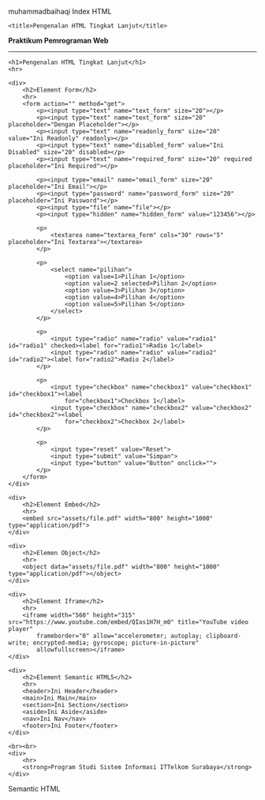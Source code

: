 muhammadbaihaqi
Index HTML
<!DOCTYPE html>
<html>

<head>
    <meta charset="UTF-8">
    <meta http-equiv="X-UA-Compatible" content="IE=edge">
    <meta name="viewport" content="width=device-width, initial-scale=1.0">
    <meta name="author" content="Adzanil Rachmadhi">
    <meta name="keyword" content="Belajar HTML, Belajar Web">
    <meta name="description" content="Praktikum modul 2">
    <meta name="robots" content="index, follow">

    <title>Pengenalan HTML Tingkat Lanjut</title>
</head>

<body>
    <strong>Praktikum Pemrograman Web</strong>
    <hr>

    <h1>Pengenalan HTML Tingkat Lanjut</h1>
    <hr>

    <div>
        <h2>Element Form</h2>
        <hr>
        <form action="" method="get">
            <p><input type="text" name="text_form" size="20"></p>
            <p><input type="text" name="text_form" size="20" placeholder="Dengan Placeholder"></p>
            <p><input type="text" name="readonly_form" size="20" value="Ini Readonly" readonly></p>
            <p><input type="text" name="disabled_form" value="Ini Disabled" size="20" disabled></p>
            <p><input type="text" name="required_form" size="20" required placeholder="Ini Required"></p>

            <p><input type="email" name="email_form" size="20" placeholder="Ini Email"></p>
            <p><input type="password" name="password_form" size="20" placeholder="Ini Password"></p>
            <p><input type="file" name="file"></p>
            <p><input type="hidden" name="hidden_form" value="123456"></p>

            <p>
                <textarea name="textarea_form" cols="30" rows="5" placeholder="Ini Textarea"></textarea>
            </p>

            <p>
                <select name="pilihan">
                    <option value=1>Pilihan 1</option>
                    <option value=2 selected>Pilihan 2</option>
                    <option value=3>Pilihan 3</option>
                    <option value=4>Pilihan 4</option>
                    <option value=5>Pilihan 5</option>
                </select>
            </p>

            <p>
                <input type="radio" name="radio" value="radio1" id="radio1" checked><label for="radio1">Radio 1</label>
                <input type="radio" name="radio" value="radio2" id="radio2"><label for="radio2">Radio 2</label>
            </p>

            <p>
                <input type="checkbox" name="checkbox1" value="checkbox1" id="checkbox1"><label
                    for="checkbox1">Checkbox 1</label>
                <input type="checkbox" name="checkbox2" value="checkbox2" id="checkbox2"><label
                    for="checkbox2">Checkbox 2</label>
            </p>

            <p>
                <input type="reset" value="Reset">
                <input type="submit" value="Simpan">
                <input type="button" value="Button" onclick="">
            </p>
        </form>
    </div>

    <div>
        <h2>Element Embed</h2>
        <hr>
        <embed src="assets/file.pdf" width="800" height="1000" type="application/pdf">
    </div>

    <div>
        <h2>Elemen Object</h2>
        <hr>
        <object data="assets/file.pdf" width="800" height="1000" type="application/pdf"></object>
    </div>

    <div>
        <h2>Element Iframe</h2>
        <hr>
        <iframe width="560" height="315" src="https://www.youtube.com/embed/QIas1H7H_m0" title="YouTube video player"
            frameborder="0" allow="accelerometer; autoplay; clipboard-write; encrypted-media; gyroscope; picture-in-picture"
            allowfullscreen></iframe>
    </div>

    <div>
        <h2>Element Semantic HTML5</h2>
        <hr>
        <header>Ini Header</header>
        <main>Ini Main</main>
        <section>Ini Section</section>
        <aside>Ini Aside</aside>
        <nav>Ini Nav</nav>
        <footer>Ini Footer</footer>
    </div>

    <br><br>
    <div>
        <hr>
        <strong>Program Studi Sistem Informasi ITTelkom Surabaya</strong>
    </div>
</body>
</html>

Semantic HTML
<!DOCTYPE html>
<html lang="en">
  <head>
    <meta charset="UTF-8" />
    <meta name="viewport" content="width=device-width, initial-scale=1.0" />
    <title>Document</title>
    <style>
      table {
        border-spacing: 2;
        border-collapse: collapse;
        width: 100%;
      }

      th,
      td {
        border: solid 1px black;
        padding: 10px;
      }

      /* {
        background-color: lightsteelblue;
      } */

      tfoot {
        font-weight: bold;
      }
      .Body-text {
        text-align: center;
      }
      .nastedOneCategory {
        text-align: center;
      }
      .videoIframe {
        margin-top: 1rem;
      }
      .artikelLinks {
        vertical-align: top;
      }
      .artikelLinks div ul li {
        margin-top: 0.5rem;
      }
      .nastedBottom {
        vertical-align: top;
      }
    </style>
  </head>
  <body>
    <div>
      <table>
        <thead>
          <tr>
            <th>
              <img
                src="https://bis-sby.telkomuniversity.ac.id/wp-content/uploads/2024/03/LogoSiBaru.png"
                alt="logo"
                width="100px"
              />
            </th>
            <td>
              <table>
                <thead>
                  <tr>
                    <th>Tentang Kami</th>
                    <th>Akademik</th>
                    <th>Dosen & Staff</th>
                    <th>Kerja Sama</th>
                    <th>Blog</th>
                  </tr>
                </thead>
              </table>
            </td>
            <th>
              <a href="#">Admisi</a>
            </th>
          </tr>
        </thead>
      </table>
    </div>
    <div class="Body-text">
      <h2>Blog Sistem Informasi</h2>
    </div>
    <div>
      <table>
        <tr>
          <td>
            <table>
              <tr>
                <td width="75%">
                  <div>
                    <h3>
                      Dua Wisudawan Sistem Infromasi Berhasil Meraih Predikat
                      Cumlaude
                    </h3>
                  </div>
                  <div>
                    <p>
                      Institut Teknologi Telkom Surabaya telah menggelar prosesi
                      wisuda ke-1 secara luring di g hotel Grand Dafam, Surabaya
                      pada Sabtu (26/03/2022) kemarin. Prosesi wisuda ini
                      merupakan yang pertama dilakukan sejak kampus ini berdiri
                      di tahun 2018 lalu. Pada wisuda pertama ini, 16 wisudawan
                      telah dinyatakan lulus secara sah olch Rektor IT Telkom
                      Surabaya Bapak Dr. Tri Arief Sardjono, S.T., M.T.
                    </p>
                    <p>
                      Seluruh wisudawan merupakan mahasiswa yang berhasil lulus
                      dengan masa stadi 3,5 tahun. Dua diantaranya merupakan
                      mahasiswa program studi Sistem Informasi. Mereka adalah
                      Amalina alina Tri Setya Berliana din Irene Dyah Ayuwati.
                      Keduanya berhasil menyandang gelar S.Kom dengan predikat
                      cumlaude. Wisudawan dengan IPK tertinggi adalah Amalina
                      Tri S Berliana yang tidak lain merupakan mahasiswa program
                      studi Sistem Informasi dengan IPK 3.96. Setya
                    </p>
                    Pada prosesi wisuda ini pula, Rektor ITTelkom Surabaya telah
                    menyampaikan pesannya dengan penuh sukacita. Beliau berpesan
                    bagi seluruh wisudawan agar terus mengembankan diri sehingga
                    dapat mengambil peran di era transformasi digital yang
                    disruptif ini. Acara wisada ini dapat disaksikan melalui
                    kanal youtube ITTelkom Surabaya hanbok-Endksibo
                  </div>
                  <div class="videoIframe">
                    <iframe
                      width="560"
                      height="315"
                      src="https://www.youtube.com/embed/bboTVfT1NWY?si=sgAhpZXkGKGKlLdy"
                      title="YouTube video player"
                      frameborder="0"
                      allow="accelerometer; autoplay; clipboard-write; encrypted-media; gyroscope; picture-in-picture; web-share"
                      referrerpolicy="strict-origin-when-cross-origin"
                      allowfullscreen
                    ></iframe>
                  </div>
                </td>
                <td class="artikelLinks">
                  <div>
                    <h4>Tautan Penting</h4>
                    <ul>
                      <li>
                        <a href="#">Lorem, ipsum dolor.</a>
                      </li>
                      <li>
                        <a href="#"
                          >Lorem ipsum dolor sit amet consectetur adipisicing
                          elit.</a
                        >
                      </li>
                      <li>
                        <a href="#">Lorem ipsum dolor sit amet consectetur.</a>
                      </li>
                      <li>
                        <a href="#"
                          >Lorem ipsum dolor sit amet consectetur adipisicing
                          elit. Quisquam.</a
                        >
                      </li>
                      <li>
                        <a href="#"
                          >Lorem ipsum dolor sit amet consectetur adipisicing
                          elit. Quod?</a
                        >
                      </li>
                      <li>
                        <a href="#">Lorem ipsum dolor sit amet consectetur.</a>
                      </li>
                    </ul>
                  </div>
                  <div>
                    <h4>Artikel Terpopuler</h4>
                    <ul>
                      <li>
                        <a href="#"
                          >Lorem ipsum dolor sit amet consectetur adipisicing
                          elit. Quisquam.</a
                        >
                      </li>
                      <li>
                        <a href="#"
                          >Lorem ipsum dolor sit amet consectetur adipisicing
                          elit. Quod?</a
                        >
                      </li>
                      <li>
                        <a href="#">Lorem ipsum dolor sit amet consectetur.</a>
                      </li>
                    </ul>
                  </div>
                </td>
              </tr>
            </table>
          </td>
        </tr>
        <tr >
          <td>
            <table class="">
              <tr class="nastedBottom">
                <td>
                  <h4>Sistem informasi</h4>
                  <p>
                    Lorem ipsum dolor, sit amet consectetur adipisicing elit.
                    Architecto debitis ipsam maxime minus ab magni illo aliquid
                    atque!
                  </p>
                  <p>
                    Lorem ipsum dolor sit amet consectetur adipisicing elit.
                    Accusamus, inventore esse!
                  </p>
                  <p>
                    Lorem, ipsum dolor sit amet consectetur adipisicing elit.
                    Veritatis maxime est asperiores temporibus veniam tempora
                    atque quisquam.
                  </p>
                </td>
                <td>
                  <div>
                    <h4>Tautan Penting</h4>
                    <ul>
                      <li>Mahasiswa & Alumni</li>
                      <li>Kerja Sama</li>
                      <li>Proyek</li>
                    </ul>
                  </div>
                  <div>
                    <h4>Tautan Bermanfaat</h4>
                    <ul>
                      <li>Telkom Indonesia</li>
                      <li>Yayasan Pendidikan Telkom</li>
                      <li>ITTelkom Surabaya</li>
                      <li>Website SMB</li>
                    </ul>
                  </div>
                </td>
                <td>
                  <div>
                    <h4>Info Kontak</h4>
                    <ul>
                      <li>
                        <strong>Alamat :</strong> Lorem ipsum dolor sit amet
                        consectetur.
                      </li>
                      <li><strong>Telpone :</strong> 0937465890</li>
                      <li><strong>Email :</strong> Lorem ipsum@dolor sit</li>
                    </ul>
                  </div>
                  <div>
                    <h4>Media Sosial</h4>
                    <ul>
                      <li>Instagram</li>
                    </ul>
                  </div>
                </td>
              </tr>
            </table>
          </td>
        </tr>
      </table>
    </div>
    <div>
      <p><strong>Copyright © 2023 Telkom University</strong></p>
      <p>builded by CoderTeam</p>
    </div>
  </body>
<html>

Form HTML:
<!DOCTYPE html>
<html lang="en">
<head>
    <meta charset="UTF-8">
    <meta name="viewport" content="width=device-width, initial-scale=1.0">
    <title>Form Registrasi</title>
</head>
<body>
    <h1>Form Registrasi</h1>
    
    <form>
        <fieldset>
            <legend>Biodata</legend>
            <label for="nama">Nama Mahasiswa:</label>
            <input type="text" id="nama" name="nama" placeholder="Nama Anda"><br><br>
            
            <label for="nim">No Induk Mahasiswa (NIM):</label>
            <input type="number" id="nim" name="nim" placeholder="123456789"><br><br>
            
            <label for="alamat">Alamat Mahasiswa:</label>
            <textarea id="alamat" name="alamat" placeholder="Alamat Anda"></textarea><br><br>
            
            <label for="tgl">Tanggal Lahir:</label>
            <select id="tgl" name="tgl">
                <option value="01">01</option>
                <!-- Add more options as needed -->
            </select>
            <select id="bulan" name="bulan">
                <option value="Januari">Januari</option>
                <!-- Add more options as needed -->
            </select>
            <select id="tahun" name="tahun">
                <option value="1990">1990</option>
                <!-- Add more options as needed -->
            </select><br><br>
            
            <label>Jenis Kelamin:</label>
            <input type="radio" id="pria" name="jk" value="Pria">
            <label for="pria">Pria</label>
            <input type="radio" id="wanita" name="jk" value="Wanita">
            <label for="wanita">Wanita</label><br><br>
            
            <label for="foto">Upload Foto:</label>
            <input type="file" id="foto" name="foto"><br><br>
            
            <label for="website">URL Website:</label>
            <input type="url" id="website" name="website" placeholder="URL Website Anda"><br><br>
            
            <label for="pt">Perguruan Tinggi:</label>
            <input type="text" id="pt" name="pt"><br><br>
        </fieldset>
        
        <fieldset>
            <legend>Info Akun</legend>
            <label for="email">Email:</label>
            <input type="email" id="email" name="email" placeholder="Email Anda"><br><br>
            
            <label for="username">Username:</label>
            <input type="text" id="username" name="username" placeholder="Username Anda"><br><br>
            
            <label for="password">Password:</label>
            <input type="password" id="password" name="password" placeholder="Password Anda"><br><br>
            
            <label for="repeat-password">Ulangi Password:</label>
            <input type="password" id="repeat-password" name="repeat-password" placeholder="Password Anda"><br><br>
        </fieldset>
        
        <fieldset>
            <legend>Kemampuan Dasar</legend>
            <input type="checkbox" id="html" name="skills" value="HTML">
            <label for="html">HTML</label>
            <input type="checkbox" id="css" name="skills" value="CSS">
            <label for="css">CSS</label>
            <input type="checkbox" id="javascript" name="skills" value="Javascript">
            <label for="javascript">Javascript</label>
            <input type="checkbox" id="php" name="skills" value="PHP">
            <label for="php">PHP</label>
            <input type="checkbox" id="mysql" name="skills" value="MySQL">
            <label for="mysql">MySQL</label>
            <input type="checkbox" id="laravel" name="skills" value="Laravel">
            <label for="laravel">Laravel</label>
            <input type="checkbox" id="react-native" name="skills" value="React Native">
            <label for="react-native">React Native</label>
        </fieldset>
        
        <button type="reset">Reset</button>
        <button type="submit">Simpan</button>
    </form>
</body>
</html>

